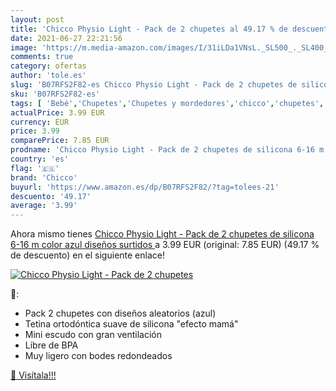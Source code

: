 ```yaml
---
layout: post
title: 'Chicco Physio Light - Pack de 2 chupetes al 49.17 % de descuento'
date: 2021-06-27 22:21:56
image: 'https://m.media-amazon.com/images/I/31iLDa1VNsL._SL500_._SL400_.jpg'
comments: true
category: ofertas
author: 'tole.es'
slug: 'B07RFS2F82-es Chicco Physio Light - Pack de 2 chupetes de silicona 6-16...'
sku: 'B07RFS2F82-es'
tags: [ 'Bebé','Chupetes','Chupetes y mordedores','chicco','chupetes', ]
actualPrice: 3.99 EUR
currency: EUR
price: 3.99
comparePrice: 7.85 EUR
prodname: 'Chicco Physio Light - Pack de 2 chupetes de silicona 6-16 m  color azul  diseños surtidos '
country: 'es'
flag: '🇪🇸'
brand: 'Chicco'
buyurl: 'https://www.amazon.es/dp/B07RFS2F82/?tag=tolees-21'
descuento: '49.17'
average: '3.99'
---
```


Ahora mismo tienes [Chicco Physio Light - Pack de 2 chupetes de silicona 6-16 m  color azul  diseños surtidos ](https://www.amazon.es/dp/B07RFS2F82/?tag=tolees-21) a 3.99 EUR (original: 7.85 EUR) (49.17 %  de descuento) en el siguiente enlace!

[![Chicco Physio Light - Pack de 2 chupetes](https://m.media-amazon.com/images/I/31iLDa1VNsL._SL500_._SL400_.jpg)](https://www.amazon.es/dp/B07RFS2F82/?tag=tolees-21)

🔎:

- Pack 2 chupetes con diseños aleatorios (azul)
- Tetina ortodóntica suave de silicona "efecto mamá"
- Mini escudo con gran ventilación
- Libre de BPA
- Muy ligero con bodes redondeados

[🛒 Visítala!!!](https://www.amazon.es/dp/B07RFS2F82/?tag=tolees-21)
